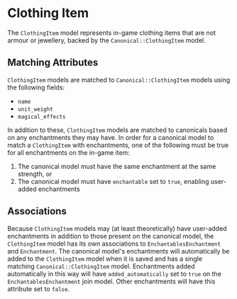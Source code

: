 # Clothing Item

The `ClothingItem` model represents in-game clothing items that are not armour or jewellery, backed by the `Canonical::ClothingItem` model.

## Matching Attributes

`ClothingItem` models are matched to `Canonical::ClothingItem` models using the following fields:

* `name`
* `unit_weight`
* `magical_effects`

In addition to these, `ClothingItem` models are matched to canonicals based on any enchantments they may have. In order for a canonical model to match a `ClothingItem` with enchantments, one of the following must be true for all enchantments on the in-game item:

1. The canonical model must have the same enchantment at the same strength, or
2. The canonical model must have `enchantable` set to `true`, enabling user-added enchantments

## Associations

Because `ClothingItem` models may (at least theoretically) have user-added enchantments in addition to those present on the canonical model, the `ClothingItem` model has its own associations to `EnchantablesEnchantment` and `Enchantment`. The canonical model's enchantments will automatically be added to the `ClothingItem` model when it is saved and has a single matching `Canonical::ClothingItem` model. Enchantments added automatically in this way will have `added_automatically` set to `true` on the `EnchantablesEnchantment` join model. Other enchantments will have this attribute set to `false`.
